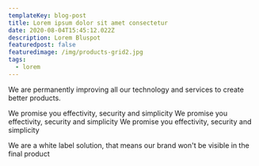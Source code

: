 ```yaml
---
templateKey: blog-post
title: Lorem ipsum dolor sit amet consectetur
date: 2020-08-04T15:45:12.022Z
description: Lorem Bluspot
featuredpost: false
featuredimage: /img/products-grid2.jpg
tags:
  - lorem
---
```

We are permanently improving all our technology and services to create better products.

We promise you effectivity, security and simplicity We promise you effectivity, security and simplicity We promise you effectivity, security and simplicity

We are a white label solution, that means our brand won't be visible in the final product